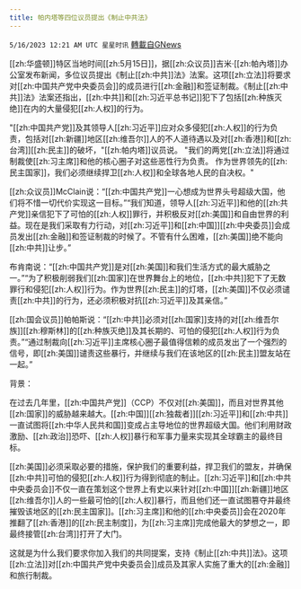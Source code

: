 ```yaml
---
title: 帕内塔等四位议员提出《制止中共法》
---
```

`5/16/2023 12:21 AM UTC 星星时讯` [轉載自GNews](https://gnews.org/articles/1303290)

[[zh:华盛顿]]特区当地时间[[zh:5月15日]]，据[[zh:众议员]]吉米·[[zh:帕內塔]]办公室发布新闻，多位议员提出《制止[[zh:中共]]法》法案。这项[[zh:立法]]将要求对[[zh:中国共产党中央委员会]]的成员进行[[zh:金融]]和签证制裁。《制止[[zh:中共]]法》法案还指出，[[zh:中共]]和[[zh:习近平总书记]]犯下了包括[[zh:种族灭绝]]在内的大量侵犯[[zh:人权]]的行为。

  

  

"[[zh:中国共产党]]及其领导人[[zh:习近平]]应对众多侵犯[[zh:人权]]的行为负责，包括对[[zh:新疆]]地区[[zh:维吾尔]]人的不人道待遇以及对[[zh:香港]]和[[zh:台湾]][[zh:民主]]的破坏，"[[zh:帕内塔]]议员说。  "我们的两党[[zh:立法]]将通过制裁使[[zh:习主席]]和他的核心圈子对这些恶性行为负责。  作为世界领先的[[zh:民主国家]]，我们必须继续捍卫[[zh:人权]]和全球各地人民的自决权。"

  

[[zh:众议员]]McClain说：“[[zh:中国共产党]]一心想成为世界头号超级大国，他们将不惜一切代价实现这一目标。”“我们知道，领导人[[zh:习近平]]和他的[[zh:共产党]]亲信犯下了可怕的[[zh:人权]]罪行，并积极反对[[zh:美国]]和自由世界的利益。现在是我们采取有力行动，对[[zh:习近平]]和[[zh:中国]][[zh:中央委员]]会成员发出[[zh:金融]]和签证制裁的时候了。不管有什么困难，[[zh:美国]]绝不能向[[zh:中共]]让步。”

  

  

布肯南说：“[[zh:中国共产党]]是对[[zh:美国]]和我们生活方式的最大威胁之一。”“为了积极削弱我们[[zh:国家]]在世界舞台上的地位，[[zh:中共]]犯下了无数罪行和侵犯[[zh:人权]]行为。作为世界[[zh:民主]]的灯塔，[[zh:美国]]不仅必须谴责[[zh:中共]]的行为，还必须积极对抗[[zh:习近平]]及其亲信。”

  

  

[[zh:国会议员]]帕帕斯说：“[[zh:中共]]必须对[[zh:国家]]支持的对[[zh:维吾尔族]][[zh:穆斯林]]的[[zh:种族灭绝]]及其长期的、可怕的侵犯[[zh:人权]]行为负责。”“通过制裁向[[zh:习近平]]主席核心圈子最值得信赖的成员发出了一个强烈的信号，即[[zh:美国]]谴责这些暴行，并继续与我们在该地区的[[zh:民主]]盟友站在一起。”

  

背景：

  

在过去几年里，[[zh:中国共产党]]（CCP）不仅对[[zh:美国]]，而且对世界其他[[zh:国家]]的威胁越来越大。[[zh:中国]][[zh:独裁者]][[zh:习近平]]和[[zh:中共]]一直试图将[[zh:中华人民共和国]]变成占主导地位的世界超级大国。他们利用财政激励、[[zh:政治]]恐吓、[[zh:人权]]暴行和军事力量来实现其全球霸主的最终目标。

  

[[zh:美国]]必须采取必要的措施，保护我们的重要利益，捍卫我们的盟友，并确保[[zh:中共]]可怕的侵犯[[zh:人权]]行为得到彻底的制止。[[zh:习近平]]和[[zh:中共中央委员会]]不仅一直在策划这个世界上有史以来针对[[zh:中国]][[zh:新疆]]地区[[zh:维吾尔]]人的一些最可怕的[[zh:人权]]暴行，而且他们还一直试图篡夺并最终摧毁该地区的[[zh:民主国家]]。[[zh:习主席]]和他的[[zh:中央委员]]会在2020年推翻了[[zh:香港]]的[[zh:民主制度]]，为[[zh:习主席]]完成他最大的梦想之一，即最终接管[[zh:台湾]]打开了大门。

  

这就是为什么我们要求你加入我们的共同提案，支持《制止[[zh:中共]]法》。这项[[zh:立法]]对[[zh:中国共产党中央委员会]]成员及其家人实施了重大的[[zh:金融]]和旅行制裁。

